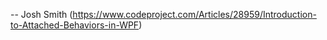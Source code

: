 -- Josh Smith (https://www.codeproject.com/Articles/28959/Introduction-to-Attached-Behaviors-in-WPF)
